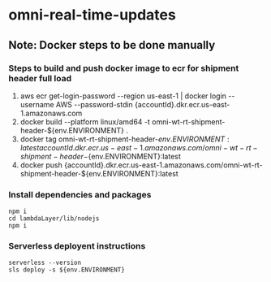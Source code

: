 # omni-real-time-updates

## Note: Docker steps to be done manually

### Steps to build and push docker image to ecr for shipment header full load

1.  aws ecr get-login-password --region us-east-1 | docker login --username AWS --password-stdin {accountId}.dkr.ecr.us-east-1.amazonaws.com
2.  docker build --platform linux/amd64 -t omni-wt-rt-shipment-header-${env.ENVIRONMENT} .
3.  docker tag omni-wt-rt-shipment-header-${env.ENVIRONMENT}:latest {accountId}.dkr.ecr.us-east-1.amazonaws.com/omni-wt-rt-shipment-header-${env.ENVIRONMENT}:latest
4.  docker push {accountId}.dkr.ecr.us-east-1.amazonaws.com/omni-wt-rt-shipment-header-${env.ENVIRONMENT}:latest

### Install dependencies and packages

    npm i
    cd lambdaLayer/lib/nodejs
    npm i

### Serverless deployent instructions

    serverless --version
    sls deploy -s ${env.ENVIRONMENT}
